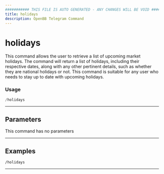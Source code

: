 ```yaml
---
########### THIS FILE IS AUTO GENERATED - ANY CHANGES WILL BE VOID ###########
title: holidays
description: OpenBB Telegram Command
---
```


# holidays

This command allows the user to retrieve a list of upcoming market holidays. The command will return a list of holidays, including their respective dates, along with any other pertinent details, such as whether they are national holidays or not. This command is suitable for any user who needs to stay up to date with upcoming holidays.

### Usage

```python wordwrap
/holidays
```

---

## Parameters

This command has no parameters

---

## Examples

```
/holidays
```

---
